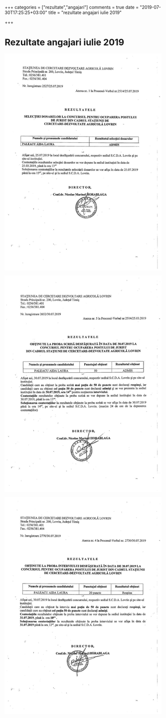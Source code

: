 +++
categories = ["rezultate","angajari"]
comments = true
date = "2019-07-30T17:25:25+03:00"
title = "rezultate angajari iulie 2019"

+++
# Rezultate angajari iulie 2019

<p><img src="/files/rezultate_iulie_2019/rezultate1.jpg" alt="rezultate1"/></p>
<p><img src="/files/rezultate_iulie_2019/rezultate2.jpg" alt="rezultate2"/></p>
<p><img src="/files/rezultate_iulie_2019/rezultate3.jpg" alt="rezultate3"/></p>
